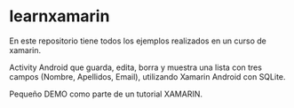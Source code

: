 # learnxamarin
En este repositorio tiene todos los ejemplos realizados en un curso de xamarin.

Activity Android que guarda, edita, borra y muestra una lista con tres campos (Nombre, Apellidos, Email), utilizando Xamarin Android con SQLite.

Pequeño DEMO como parte de un tutorial XAMARIN.


